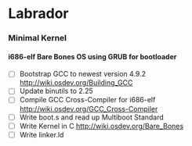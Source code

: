 # Labrador
### Minimal Kernel
#### i686-elf Bare Bones OS using GRUB for bootloader

- [ ] Bootstrap GCC to newest version 4.9.2 http://wiki.osdev.org/Building_GCC
- [ ] Update binutils to 2.25
- [ ] Compile GCC Cross-Compiler for i686-elf http://wiki.osdev.org/GCC_Cross-Compiler
- [ ] Write boot.s and read up Multiboot Standard
- [ ] Write Kernel in C http://wiki.osdev.org/Bare_Bones
- [ ] Write linker.ld
